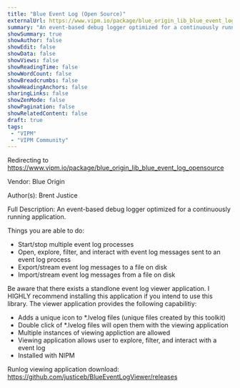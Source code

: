 ```yaml
---
title: "Blue Event Log (Open Source)"
externalUrl: https://www.vipm.io/package/blue_origin_lib_blue_event_log_opensource
summary: "An event-based debug logger optimized for a continuously running application."
showSummary: true
showAuthor: false
showEdit: false
showData: false
showViews: false
showReadingTime: false
showWordCount: false
showBreadcrumbs: false
showHeadingAnchors: false
sharingLinks: false
showZenMode: false
showPagination: false
showRelatedContent: false
draft: true
tags:
 - "VIPM"
 - "VIPM Community"
---
```


Redirecting to https://www.vipm.io/package/blue_origin_lib_blue_event_log_opensource

Vendor: Blue Origin

Author(s): Brent Justice
 
Full Description:
An event-based debug logger optimized for a continuously running application.

Things you are able to do:
- Start/stop multiple event log processes
- Open, explore, filter, and interact with event log messages sent to an event log process
- Export/stream event log messages to a file on disk
- Import/stream event log messages from a file on disk

Be aware that there exists a standlone event log viewer application.
I HIGHLY recommend installing this application if you intend to use this library.
The viewer application provides the following capabilitiy:
- Adds a unique icon to *.lvelog files (unique files created by this toolkit)
- Double click of *.lvelog files will open them with the viewing application
- Multiple instances of viewing appliction are allowed
- Viewing application allows user to explore, filter, and interact with a event log
- Installed with NIPM

Runlog viewing application download:
https://github.com/justiceb/BlueEventLogViewer/releases